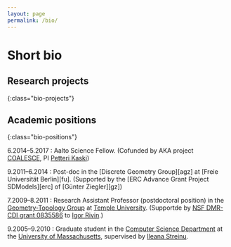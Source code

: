```yaml
---
layout: page
permalink: /bio/
---
```

# Short bio

## Research projects
{:class="bio-projects"}

## Academic positions
{:class="bio-positions"}

6.2014–5.2017
: Aalto Science Fellow. (Cofunded by AKA project [COALESCE][pkaka], 
PI [Petteri Kaski][pk])

9.2011–6.2014
: Post-doc in the [Discrete Geometry Group][agz] at [Freie Universität Berlin][fu].
(Supported by the [ERC Advance Grant Project SDModels][erc] of [Günter Ziegler][gz])

7.2009–8.2011
: Research Assistant Professor (postdoctoral position) 
in the [Geometry-Topology Group][templegt] at [Temple University][templemath]. (Supportde 
by [NSF DMR-CDI grant 0835586][zeolites] to [Igor Rivin][ir].)

9.2005–9.2010
: Graduate student in the [Computer Science Department][umcs] at the [University of Massachusetts][um], supervised by [Ileana Streinu][is].

[pk]: http://users.ics.aalto.fi/pkaski/
[pkaka]: http://webfocus.aka.fi/ibi_apps/WFServlet?IBIF_ex=x_HakKuvaus&CLICKED_ON=&HAKNRO1=252083&UILANG=en
[templegt]: http://templegeom.org/
[templemath]: http://math.temple.edu/
[zeolites]: http://www.nsf.gov/awardsearch/showAward?AWD_ID=0835586
[ir]: http://math.temple.edu/~rivin/
[umcs]: http://cs.umass.edu/
[um]: http://www.umass.edu/
[is]: http://cs.smith.edu/~streinu/